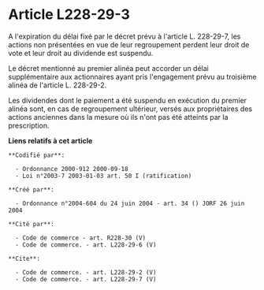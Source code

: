 # Article L228-29-3

A l'expiration du délai fixé par le décret prévu à l'article L. 228-29-7, les actions non présentées en vue de leur
regroupement perdent leur droit de vote et leur droit au dividende est suspendu.

Le décret mentionné au premier alinéa peut accorder un délai supplémentaire aux actionnaires ayant pris l'engagement prévu au
troisième alinéa de l'article L. 228-29-2.

Les dividendes dont le paiement a été suspendu en exécution du premier alinéa sont, en cas de regroupement ultérieur, versés
aux propriétaires des actions anciennes dans la mesure où ils n'ont pas été atteints par la prescription.

**Liens relatifs à cet article**

	**Codifié par**:

	  - Ordonnance 2000-912 2000-09-18
	  - Loi n°2003-7 2003-01-03 art. 50 I (ratification)

	**Créé par**:

	  - Ordonnance n°2004-604 du 24 juin 2004 - art. 34 () JORF 26 juin 2004

	**Cité par**:

	  - Code de commerce - art. R228-30 (V)
	  - Code de commerce. - art. L228-29-6 (V)

	**Cite**:

	  - Code de commerce. - art. L228-29-2 (V)
	  - Code de commerce. - art. L228-29-7 (V)
